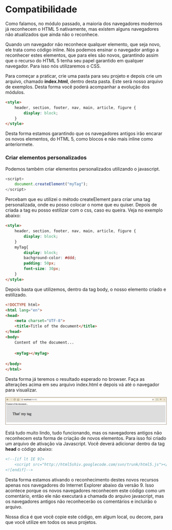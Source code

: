 # Compatibilidade

Como falamos, no módulo passado, a maioria dos navegadores modernos já reconhecem o HTML 5 nativamente, mas existem alguns navegadores não atualizados que ainda não o reconhece.

Quando um navegador não reconhece qualquer elemento, que seja novo, ele trata como código inline. Nós podemos ensinar o navegador antigo a reconhecer estes elementos, que para eles são novos, garantindo assim que o recurso do HTML 5 tenha seu papel garantido em qualquer navegador. Para isso nós utilizaremos o CSS.

Para começar a praticar, crie uma pasta para seu projeto e depois crie um arquivo, chamado **index.html**, dentro desta pasta. Este será nosso arquivo de exemplos. Desta forma você poderá acompanhar a evolução dos módulos.

```html
<style>
    header, section, footer, nav, main, article, figure {
        display: block;
    }
</style>
```

Desta forma estamos garantindo que os navegadores antigos irão encarar os novos elementos, do HTML 5, como blocos e não mais inline como anteriormete.

### Criar elementos personalizados

Podemos também criar elementos personalizados utilizando o javascript.

```js
<script>
    document.createElement("myTag");
</script>
```

Percebam que eu utilizei o método createElement para criar uma tag personalizada, onde eu posso colocar o nome que eu quiser. Depois de criada a tag eu posso estilizar com o css, caso eu queira. Veja no exemplo abaixo:

```html
<style>
    header, section, footer, nav, main, article, figure {
        display: block;
    }
    myTag{
        display: block;
        bachground-color: #ddd;
        padding: 50px;
        font-size: 30px;
    }
</style>
```

Depois basta que utilizemos, dentro da tag body, o nosso elemento criado e estilizado.

```html
<!DOCTYPE html>
<html lang="en">
<head>
    <meta charset="UTF-8">
    <title>Title of the document</title>
</head>
<body>
    Content of the document...

    <myTag></myTag>

</body>
</html>
```

Desta forma já teremos o resultado esperado no browser. Faça as alterações acima em seu arquivo index.html e depois vá até o navegador para visualizar.

![html5_createTag](./images/html5_createTag.png "html5_createTag")

Está tudo muito lindo, tudo funcionando, mas os navegadores antigos não reconhecem esta forma de criação de novos elementos. Para isso foi criado um arquivo de ativação via Javascript. Você deverá adicionar dentro da tag **head** o código abaixo:

```html
<!--[if lt IE 9]>
    <script src="http://html5shiv.googlecode.com/svn/trunk/html5.js"></script>
<![endif]-->
```

Desta forma estamos ativando o reconhecimento destes novos recursos apenas nos navegadores do Internet Explorer abaixo da versão 9. Isso acontece porque os novos navegadores reconhecem este código como um comentário, então ele não executará a chamada do arquivo javascript, mas os navegadores antigos não reconhecerão os comentários e incluirão o arquivo.

Nossa dica é que você copie este código, em algum local, ou decore, para que você utilize em todos os seus projetos.